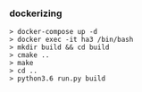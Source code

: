 ### dockerizing

```
> docker-compose up -d
> docker exec -it ha3 /bin/bash
> mkdir build && cd build
> cmake ..
> make
> cd ..
> python3.6 run.py build
```

